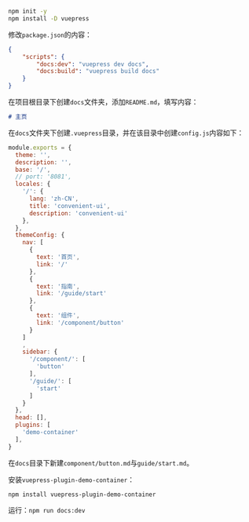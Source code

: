 ```bash
npm init -y
npm install -D vuepress
```

修改`package.json`的内容：

```json
{
    "scripts": {
        "docs:dev": "vuepress dev docs",
        "docs:build": "vuepress build docs"
    }
}
```

在项目根目录下创建`docs`文件夹，添加`README.md`，填写内容：

```markdown
# 主页
```

在`docs`文件夹下创建`.vuepress`目录，并在该目录中创建`config.js`内容如下：

```js
module.exports = {
  theme: '',
  description: '',
  base: '/',
  // port: '8081',
  locales: {
    '/': {
      lang: 'zh-CN',
      title: 'convenient-ui',
      description: 'convenient-ui'
    },
  },
  themeConfig: {
    nav: [
      {
        text: '首页',
        link: '/'
      },
      {
        text: '指南',
        link: '/guide/start'
      },
      {
        text: '组件',
        link: '/component/button'
      }
    ]
    ,
    sidebar: {
      '/component/': [
        'button'
      ],
      '/guide/': [
        'start'
      ]
    }
  },
  head: [],
  plugins: [
    'demo-container'
  ],
}
```

在`docs`目录下新建`component/button.md`与`guide/start.md`。

安装`vuepress-plugin-demo-container`：

```
npm install vuepress-plugin-demo-container
```

运行：`npm run docs:dev`